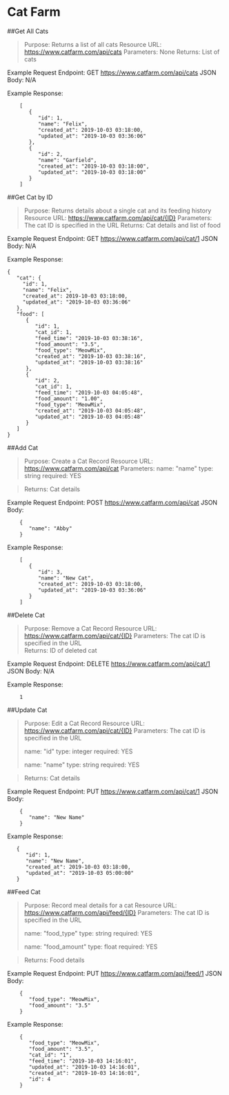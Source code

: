 # Cat Farm

##Get All Cats
> Purpose: Returns a list of all cats
> Resource URL: https://www.catfarm.com/api/cats
> Parameters: None
> Returns: List of cats

Example Request Endpoint: GET https://www.catfarm.com/api/cats
JSON Body: N/A

Example Response:
```
	[
	   {
		  "id": 1,
		  "name": "Felix",
		  "created_at": 2019-10-03 03:18:00,
		  "updated_at": "2019-10-03 03:36:06"
	   },
	   {
		  "id": 2,
		  "name": "Garfield",
		  "created_at": "2019-10-03 03:18:00",
		  "updated_at": "2019-10-03 03:18:00"
	   }
	]
```

##Get Cat by ID
> Purpose: Returns details about a single cat and its feeding history
> Resource URL: https://www.catfarm.com/api/cat/{ID}
> Parameters: The cat ID is specified in the URL
> Returns: Cat details and list of food

Example Request Endpoint: GET https://www.catfarm.com/api/cat/1
JSON Body: N/A
	
Example Response:
```
{
   "cat": {
	 "id": 1,
     "name": "Felix",
     "created_at": 2019-10-03 03:18:00,
     "updated_at": "2019-10-03 03:36:06"
   },
   "food": [
      {
         "id": 1,
         "cat_id": 1,
         "feed_time": "2019-10-03 03:38:16",
         "food_amount": "3.5",
         "food_type": "MeowMix",
         "created_at": "2019-10-03 03:38:16",
         "updated_at": "2019-10-03 03:38:16"
      },
      {
         "id": 2,
         "cat_id": 1,
         "feed_time": "2019-10-03 04:05:48",
         "food_amount": "1.00",
         "food_type": "MeowMix",
         "created_at": "2019-10-03 04:05:48",
         "updated_at": "2019-10-03 04:05:48"
      }
   ]
}
```

##Add Cat
> Purpose: Create a Cat Record
> Resource URL: https://www.catfarm.com/api/cat
> Parameters: 
>   name: "name"
>   type: string
>   required: YES
	 
> Returns: Cat details

Example Request Endpoint: POST https://www.catfarm.com/api/cat
JSON Body:
```
	{
	   "name": "Abby"
	}
```

Example Response:
```
	[
	   {
		  "id": 3,
		  "name": "New Cat",
		  "created_at": 2019-10-03 03:18:00,
		  "updated_at": "2019-10-03 03:36:06"
	   }
	]
```

##Delete Cat
> Purpose: Remove a Cat Record
> Resource URL: https://www.catfarm.com/api/cat/{ID}
> Parameters: The cat ID is specified in the URL   
> Returns: ID of deleted cat

Example Request Endpoint: DELETE https://www.catfarm.com/api/cat/1
JSON Body: N/A

Example Response:
```
	1
```

##Update Cat
> Purpose: Edit a Cat Record
> Resource URL: https://www.catfarm.com/api/cat/{ID}
> Parameters: 
> 	The cat ID is specified in the URL
> 
>  name: "id"
>  type: integer
>  required: YES
> 
> name: "name"
> type: string
> required: YES

> Returns: Cat details
	 
Example Request Endpoint: PUT https://www.catfarm.com/api/cat/1
JSON Body:
```
	{
	   "name": "New Name"
	}
```

Example Response:
```
   {
	  "id": 1,
	  "name": "New Name",
	  "created_at": 2019-10-03 03:18:00,
	  "updated_at": "2019-10-03 05:00:00"
   }
```	

##Feed Cat
> Purpose: Record meal details for a cat
> Resource URL: https://www.catfarm.com/api/feed/{ID}
> Parameters: 
> 	The cat ID is specified in the URL
> 
>  name: "food_type"
>  type: string
>  required: YES
> 
>  name: "food_amount"
>  type: float
>  required: YES

> Returns: Food details
	 
Example Request Endpoint: PUT https://www.catfarm.com/api/feed/1
JSON Body:
```
	{
       "food_type": "MeowMix",
       "food_amount": "3.5"
    }
```

Example Response:
```
	{
	   "food_type": "MeowMix",
	   "food_amount": "3.5",
	   "cat_id": "1",
	   "feed_time": "2019-10-03 14:16:01",
	   "updated_at": "2019-10-03 14:16:01",
	   "created_at": "2019-10-03 14:16:01",
	   "id": 4
	}
```

